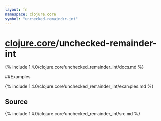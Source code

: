 ```yaml
---
layout: fn
namespace: clojure.core
symbol: "unchecked-remainder-int"
---
```


# [clojure.core](../)/unchecked-remainder-int

{% include 1.4.0/clojure.core/unchecked_remainder_int/docs.md %}

##Examples

{% include 1.4.0/clojure.core/unchecked_remainder_int/examples.md %}
## Source
{% include 1.4.0/clojure.core/unchecked_remainder_int/src.md %}

